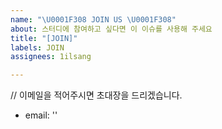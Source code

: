 ```yaml
---
name: "\U0001F308 JOIN US \U0001F308"
about: 스터디에 참여하고 싶다면 이 이슈를 사용해 주세요
title: "[JOIN]"
labels: JOIN
assignees: 1ilsang

---
```


// 이메일을 적어주시면 초대장을 드리겠습니다.

- email: ''
